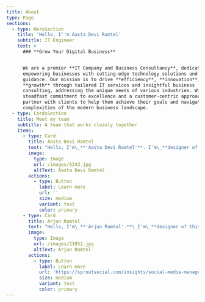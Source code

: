 ```yaml
---
title: About
type: Page
sections:
  - type: HeroSection
    title: 'Hello, I''m Aasta Devi Ramtel'
    subtitle: IT Engineer
    text: >
      ### **Grow Your Digital Business**


      We are a premier **IT Company and Business Consultancy**, dedicated to
      empowering businesses with cutting-edge technology solutions and strategic
      guidance. Our mission is to drive **efficiency**, **innovation**, and
      **growth** through tailored IT services and insightful business
      consulting, addressing the unique needs of various industries. With a
      steadfast commitment to excellence and a customer-centric approach, we
      partner with clients to help them achieve their goals and navigate the
      complexities of the modern business landscape.
  - type: CardsSection
    title: Meet my team
    subtitle: A team that works closely together
    items:
      - type: Card
        title: Aasta Devi Ramtel
        text: "Hello, I'm\_**'Aasta Devi Ramtel'**. I'm\_**designer of this platform.**\_I'm a Student of '**information technology**'.\n"
        image:
          type: Image
          url: /images/5343.jpg
          altText: Aasta Devi Ramtel
        actions:
          - type: Button
            label: Learn more
            url: ''
            size: medium
            variant: text
            color: primary
      - type: Card
        title: Arjun Ramtel
        text: "Hello, I'm\_**'Arjun Ramtel'.**\_I'm\_**designer of this platform.**\_I'm a Student of '**information technology**'.\n"
        image:
          type: Image
          url: /images/21052.jpg
          altText: Arjun Ramtel
        actions:
          - type: Button
            label: Learn more
            url: 'https://sproutsocial.com/insights/social-media-management/'
            size: medium
            variant: text
            color: primary
---
```

